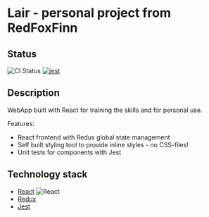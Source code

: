 
# Lair - personal project from RedFoxFinn

## Status

![CI Status](https://github.com/RedFoxFinn/lair/workflows/lair%20frontend%20unit%20tests/badge.svg)
[![jest](https://jestjs.io/img/jest-badge.svg)](https://github.com/facebook/jest)

## Description

WebApp built with React for training the skills and for personal use.

Features:

- React frontend with Redux global state management
- Self built styling tool to provide inline styles - no CSS-files!
- Unit tests for components with Jest

## Technology stack

- [React](https://reactjs.org)
![React](https://api.iconify.design/vscode-icons:file-type-reactjs.svg?height=32)
- [Redux](https://redux.js.org/)
- [Jest](https://jestjs.io)